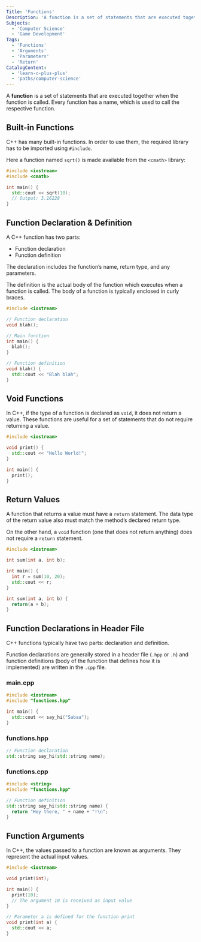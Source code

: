 ```yaml
---
Title: 'Functions'
Description: 'A function is a set of statements that are executed together when the function is called. Every function has a name, which is used to call the respective function. C++ has many built-in functions.'
Subjects:
  - 'Computer Science'
  - 'Game Development'
Tags:
  - 'Functions'
  - 'Arguments'
  - 'Parameters'
  - 'Return'
CatalogContent:
  - 'learn-c-plus-plus'
  - 'paths/computer-science'
---
```


A **function** is a set of statements that are executed together when the function is called. Every function has a name, which is used to call the respective function.

## Built-in Functions

C++ has many built-in functions. In order to use them, the required library has to be imported using `#include`.

Here a function named `sqrt()` is made available from the `<cmath>` library:

```cpp
#include <iostream>
#include <cmath>

int main() {
  std::cout << sqrt(10);
  // Output: 3.16228
}
```

## Function Declaration & Definition

A C++ function has two parts:

- Function declaration
- Function definition

The declaration includes the function’s name, return type, and any parameters.

The definition is the actual body of the function which executes when a function is called. The body of a function is typically enclosed in curly braces.

```cpp
#include <iostream>

// Function declaration
void blah();

// Main function
int main() {
  blah();
}

// Function definition
void blah() {
  std::cout << "Blah blah";
}
```

## Void Functions

In C++, if the type of a function is declared as `void`, it does not return a value. These functions are useful for a set of statements that do not require returning a value.

```cpp
#include <iostream>

void print() {
  std::cout << "Hello World!";
}

int main() {
  print();
}
```

## Return Values

A function that returns a value must have a `return` statement. The data type of the return value also must match the method’s declared return type.

On the other hand, a `void` function (one that does not return anything) does not require a `return` statement.

```cpp
#include <iostream>

int sum(int a, int b);

int main() {
  int r = sum(10, 20);
  std::cout << r;
}

int sum(int a, int b) {
  return(a + b);
}
```

## Function Declarations in Header File

C++ functions typically have two parts: declaration and definition.

Function declarations are generally stored in a header file (`.hpp` or `.h`) and function definitions (body of the function that defines how it is implemented) are written in the `.cpp` file.

### main.cpp

```cpp
#include <iostream>
#include "functions.hpp"

int main() {
  std::cout << say_hi("Sabaa");
}
```

### functions.hpp

```cpp
// Function declaration
std::string say_hi(std::string name);
```

### functions.cpp

```cpp
#include <string>
#include "functions.hpp"

// Function definition
std::string say_hi(std::string name) {
  return "Hey there, " + name + "!\n";
}
```

## Function Arguments

In C++, the values passed to a function are known as arguments. They represent the actual input values.

```cpp
#include <iostream>

void print(int);

int main() {
  print(10);
  // The argument 10 is received as input value
}

// Parameter a is defined for the function print
void print(int a) {
  std::cout << a;
}
```
